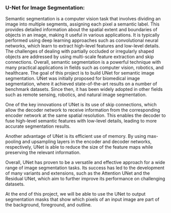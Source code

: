 <h3>U-Net for Image Segmentation:</h3>


Semantic segmentation is a computer vision task that involves dividing an image into multiple segments, assigning each pixel a semantic label. This provides detailed information about the spatial extent and boundaries of objects in an image, making it useful in various applications. It is typically performed using deep learning approaches such as convolutional neural networks, which learn to extract high-level features and low-level details. The challenges of dealing with partially occluded or irregularly shaped objects are addressed by using multi-scale feature extraction and skip connections. Overall, semantic segmentation is a powerful technique with many practical applications in fields such as computer vision, robotics, and healthcare.
The goal of this project is to build UNet for semantic image segmentation. UNet was initially proposed for biomedical image segmentation, where it achieved state-of-the-art results on a number of benchmark datasets. Since then, it has been widely adopted in other fields such as remote sensing, robotics, and natural image segmentation.

One of the key innovations of UNet is its use of skip connections, which allow the decoder network to receive information from the corresponding encoder network at the same spatial resolution. This enables the decoder to fuse high-level semantic features with low-level details, leading to more accurate segmentation results.

Another advantage of UNet is its efficient use of memory. By using max-pooling and upsampling layers in the encoder and decoder networks, respectively, UNet is able to reduce the size of the feature maps while preserving the relevant information.

Overall, UNet has proven to be a versatile and effective approach for a wide range of image segmentation tasks. Its success has led to the development of many variants and extensions, such as the Attention UNet and the Residual UNet, which aim to further improve its performance on challenging datasets.
 
At the end of this project, we will be able to use the UNet to output segmentation masks that show which pixels of an input image are part of the background, foreground, and outline.


